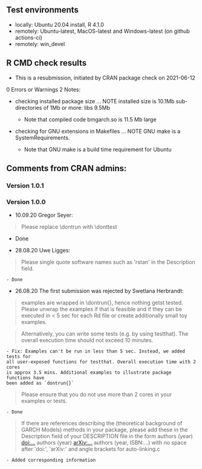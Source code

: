 ## Test environments
* locally: Ubuntu 20.04 install, R 4.1.0
* remotely: Ubuntu-latest, MacOS-latest and Windows-latest (on github actions-ci)
* remotely: win_devel

  
## R CMD check results
* This is a resubmission, initiated by CRAN package check on 2021-06-12

0 Errors or Warnings
2 Notes:

* checking installed package size ... NOTE
    installed size is  10.1Mb
    sub-directories of 1Mb or more:
      libs   9.5Mb

  - Note that compiled code bmgarch.so is 11.5 Mb large

* checking for GNU extensions in Makefiles ... NOTE
  GNU make is a SystemRequirements.

  - Note that GNU make is a build time requirement for Ubuntu

## Comments from CRAN admins:

### Version 1.0.1

### Version 1.0.0
* 10.09.20 Gregor Seyer: 
> Please replace \dontrun with \donttest
  
  - Done

* 28.08.20 Uwe Ligges: 
> Please single quote software names such as 'rstan' in the Description field.

	- Done


* 26.08.20 The first submission was rejected by Swetlana Herbrandt:

> examples are wrapped in \dontrun{}, hence nothing getst 
> tested. Please unwrap the examples if that is feasible and if they can
> be executed in < 5 sec for each Rd file or create additionally small toy
> examples.

> Alternatively, you can write some tests (e.g. by using testthat). The
> overall execution time should not exceed 10 minutes.

	- Fix: Examples can't be run in less than 5 sec. Instead, we added tests for
	all user-exposed functions for testthat. Overall execution time with 2 cores
	is approx 3.5 mins. Additional examples to illustrate package functions have
	been added as `dontrun{}`

> Please ensure that you do not use more than 2 cores in your examples or
> tests.

	- Done

> If there are references describing the (theoretical background of GARCH
> Models) methods in your package, please add these in the Description
> field of your DESCRIPTION file in the form
> authors (year) <doi:...>
> authors (year) <arXiv:...>
> authors (year, ISBN:...)
> with no space after 'doi:', 'arXiv:' and angle brackets for auto-linking.c

	- Added corresponding information
